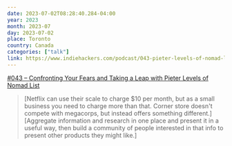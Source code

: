 ```yaml
---
date: 2023-07-02T08:28:40.284-04:00
year: 2023
month: 2023-07
day: 2023-07-02
place: Toronto
country: Canada
categories: ["talk"]
link: https://www.indiehackers.com/podcast/043-pieter-levels-of-nomad-list
---
```

[#043 – Confronting Your Fears and Taking a Leap with Pieter Levels of Nomad List](https://www.indiehackers.com/podcast/043-pieter-levels-of-nomad-list)

> [Netflix can use their scale to charge $10 per month, but as a small business you need to charge more than that. Corner store doesn't compete with megacorps, but instead offers something different.]
> [Aggregate information and research in one place and present it in a useful way, then build a community of people interested in that info to present other products they might like.]

